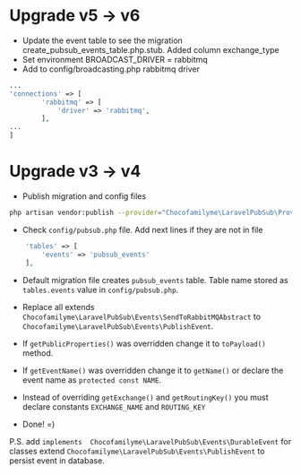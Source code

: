 # Upgrade v5 -> v6
- Update the event table to see the migration create_pubsub_events_table.php.stub. Added column exchange_type
- Set environment BROADCAST_DRIVER = rabbitmq
- Add to config/broadcasting.php rabbitmq driver
```php
...
'connections' => [
        'rabbitmq' => [
            'driver' => 'rabbitmq',
        ],
...
]
```

# Upgrade v3 -> v4

* Publish migration and config files
```bash  
php artisan vendor:publish --provider="Chocofamilyme\LaravelPubSub\Providers\PubSubServiceProvider"
```

* Check `config/pubsub.php` file. Add next lines if they are not in file
```php
    'tables' => [
        'events' => 'pubsub_events'
    ],
```

* Default migration file creates `pubsub_events` table. Table name stored as `tables.events` value in `config/pubsub.php`.

* Replace all extends `Chocofamilyme\LaravelPubSub\Events\SendToRabbitMQAbstract` to `Chocofamilyme\LaravelPubSub\Events\PublishEvent`.
* If `getPublicProperties()` was overridden change it to `toPayload()` method. 
* If `getEventName()` was overridden change it to `getName()` or declare the event name as `protected const NAME`.
* Instead of overriding `getExchange()` and `getRoutingKey()` you must declare constants `EXCHANGE_NAME` and `ROUTING_KEY`
* Done! =)

P.S. add `implements  Chocofamilyme\LaravelPubSub\Events\DurableEvent` for classes extend `Chocofamilyme\LaravelPubSub\Events\PublishEvent` to persist event in database.

